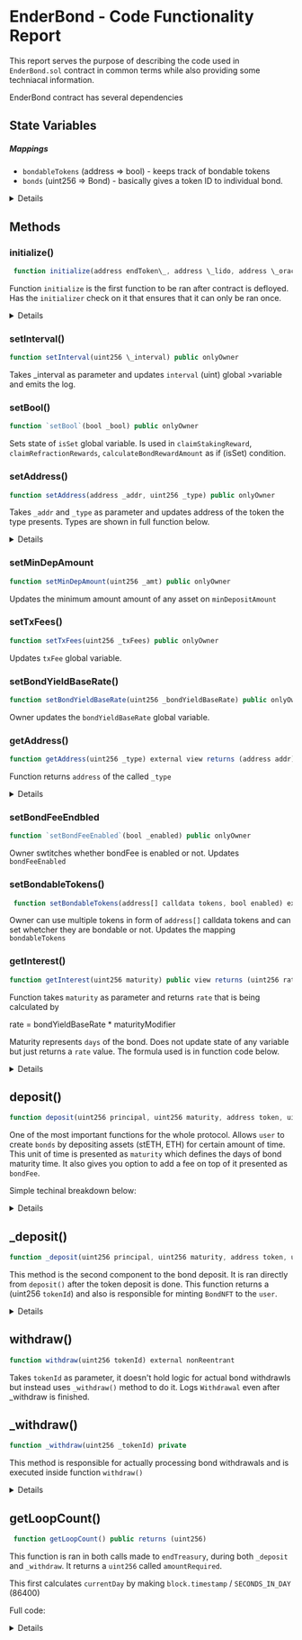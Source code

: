 # EnderBond - Code Functionality Report

This report serves the purpose of describing the code used in `EnderBond.sol` contract in common terms while also providing some techniacal information.

EnderBond contract has several dependencies

<!-- # Table of contents -->

<!-- <summary>Introduction, Resources, and Prerequisites</summary>
<ol>
<li><a href="#link-to-video-coming-soon">Link to video: *Coming soon...*</a></li>
<li><a href="#resources-for-this-course">Resources For This Course</a></li>
<li><a href="#prerequisites">Prerequisites</a></li>
<li><a href="#outcome">Outcome</a></li>
<li><a href="#functions">Functions</a>
  <ul>
    <li><a href="#initialize-function">initialize</a></li>
    <li><a href="#deposit-function">deposit</a></li>
  </ul>
</li>
</ol>

<summary><a href="#curriculum">Curriculum</a></summary> -->

## State Variables

##### Mappings

-   `bondableTokens` (address => bool) - keeps track of bondable tokens
-   `bonds` (uint256 => Bond) - basically gives a token ID to individual bond.
<details>

```javascript
struct Bond {
        bool withdrawn; // The withdrawn status of the bond
        uint256 principal; // The principal amount of the bond
        // uint256 endAmt; // The END token amount of deposit
        uint256 startTime; // Timestamp of the bond
        uint256 maturity; // The maturity date of the bond
        address token; // The token used for the bond
        uint256 bondFee; // bond fee self-set
        uint256 depositPrincipal;
        uint256 rewardPrincipal;
        uint256 refractionSIndex;
        uint256 stakingSendIndex;
        uint256 YieldIndex;
    }
```

</details>

## Methods

### initialize()

```javascript
 function initialize(address endToken\_, address \_lido, address \_oracle) public initializer
```

Function `initialize` is the first function to be ran after contract is defloyed. Has the `initializer` check on it that ensures that it can only be ran once.

<details>
Takes 3 parameters -

-   endToken\_ - Sets address of END token
-   \_lido - Takes lido address
-   \_oracle - Takes oracle address

Updates following once ran.

1. `__Ownable_init();` - Ownable contract initializer
2. `__EIP712_init("EnderBond", "1");` - Initializes
3. `rateOfChange = 100` - NEED EXPLANING
4. `lido = _lido;` - set lido address from parameters
5. `minDepositAmount = 1000000000000000;` - 0.001 eth
6. `enderOracle = IEnderOracle(_oracle);` - set oracle address from parameters
7. `bondYieldBaseRate = 100;` set bond yield base rate to 100
8. `SECONDS_IN_DAY = 600;` - 600 is 10 mins (1 per sec)
9. `interval = 10 * 60;` - 10 mins
10. `lastTimeStamp = block.timestamp;` - current timestamp
11. `lastDay = block.timestamp / SECONDS_IN_DAY;`
12. `setBondFeeEnabled(true);` - comments say this function is not used

<details>

```javascript
  function initialize(address endToken_, address _lido, address _oracle) public initializer {
        __Ownable_init();
        __EIP712_init("EnderBond", "1");
        rateOfChange = 100;
        lido = _lido;
        setAddress(endToken_, 2);
        // todo set the value according to doc
        minDepositAmount = 1000000000000000;
        txFees = 200;
        enderOracle = IEnderOracle(_oracle);
        bondYieldBaseRate = 100;
        SECONDS_IN_DAY = 600; // note for testing purpose we have set it to 10 mint
        interval = 10 * 60; // note for testing purpose we have set it to 10 mint
        lastTimeStamp = block.timestamp;
        lastDay = block.timestamp / SECONDS_IN_DAY;

        //this function is not used
        setBondFeeEnabled(true);
    }

```

</details>
</details>

### setInterval()

```javascript
function setInterval(uint256 \_interval) public onlyOwner
```

Takes \_interval as parameter and updates `interval` (uint) global >variable and emits the log.

### setBool()

```javascript
function `setBool`(bool _bool) public onlyOwner
```

Sets state of `isSet` global variable.
Is used in `claimStakingReward`, `claimRefractionRewards`, `calculateBondRewardAmount` as if (isSet) condition.

### setAddress()

```javascript
function setAddress(address _addr, uint256 _type) public onlyOwner
```

Takes `_addr` and `_type` as parameter and updates address of the token the type presents. Types are shown in full function below.

<details>

```javascript
  function setAddress(address _addr, uint256 _type) public onlyOwner {
        if (_addr == address(0)) revert ZeroAddress();

        if (_type == 1) endTreasury = IEnderTreasury(_addr);
        else if (_type == 2) endToken = _addr;
        else if (_type == 3) bondNFT = IBondNFT(_addr);
        else if (_type == 4) endSignature = _addr;
        else if (_type == 5) lido = _addr;
        else if (_type == 6) stEth = _addr;
        else if (_type == 7) keeper = _addr;
        else if (_type == 8) endStaking = IEnderStaking(_addr);

        emit AddressSet(_type, _addr);
    }

```

</details>

### setMinDepAmount

```javascript
function setMinDepAmount(uint256 _amt) public onlyOwner
```

Updates the minimum amount amount of any asset on `minDepositAmount`

### setTxFees()

```javascript
function setTxFees(uint256 _txFees) public onlyOwner
```

Updates `txFee` global variable.

### setBondYieldBaseRate()

```javascript
function setBondYieldBaseRate(uint256 _bondYieldBaseRate) public onlyOwner
```

Owner updates the `bondYieldBaseRate` global variable.

### getAddress()

```javascript
function getAddress(uint256 _type) external view returns (address addr)
```

Function returns `address` of the called `_type`

<details>

```javascript
   function getAddress(uint256 _type) external view returns (address addr) {
        if (_type == 1) addr = address(endTreasury);
        else if (_type == 2) addr = endToken;
        else if (_type == 3) addr = address(bondNFT);
        else if (_type == 4) addr = endSignature;
        else if (_type == 5) addr = lido;
    }
```

</details>

### setBondFeeEndbled

```javascript
function `setBondFeeEnabled`(bool _enabled) public onlyOwner
```

Owner swtitches whether bondFee is enabled or not. Updates `bondFeeEnabled`

### setBondableTokens()

```javascript
 function setBondableTokens(address[] calldata tokens, bool enabled) external onlyOwner
```

Owner can use multiple tokens in form of `address[]` calldata tokens and can set whetcher they are bondable or not. Updates the mapping `bondableTokens`

### getInterest()

```javascript
function getInterest(uint256 maturity) public view returns (uint256 rate)
```

Function takes `maturity` as parameter and returns `rate` that is being calculated by

rate = bondYieldBaseRate \* maturityModifier

Maturity represents `days` of the bond. Does not update state of any variable but just returns a `rate` value. The formula used is in function code below.

<details>

```javascript
     function getInterest(uint256 maturity) public view returns (uint256 rate) {
        uint256 maturityModifier;
        //Todo make it dynamic in phase 2
        unchecked {
            if (maturity >= 360) maturityModifier = 150;
            if (maturity >= 320 && maturity < 360) maturityModifier = 140;
            if (maturity >= 280 && maturity < 320) maturityModifier = 130;
            if (maturity >= 260 && maturity < 280) maturityModifier = 125;
            if (maturity >= 220 && maturity < 260) maturityModifier = 120;
            if (maturity >= 180 && maturity < 220) maturityModifier = 115;
            if (maturity >= 150 && maturity < 180) maturityModifier = 110;
            if (maturity >= 120 && maturity < 150) maturityModifier = 105;
            if (maturity >= 90 && maturity < 120) maturityModifier = 100;
            if (maturity >= 60 && maturity < 90) maturityModifier = 90;
            if (maturity >= 30 && maturity < 60) maturityModifier = 85;
            if (maturity >= 15 && maturity < 30) maturityModifier = 80;
            if (maturity >= 7 && maturity < 15) maturityModifier = 70;
            rate = bondYieldBaseRate * maturityModifier;
        }
    }
```

</details>

## deposit()

```javascript
function deposit(uint256 principal, uint256 maturity, address token, uint256 bondFee) private returns (uint256 tokenId)
```

One of the most important functions for the whole protocol. Allows `user` to create `bonds` by depositing assets (stETH, ETH) for certain amount of time. This unit of time is presented as `maturity` which defines the days of bond maturity time. It also gives you option to add a fee on top of it presented as `bondFee`.

Simple techinal breakdown below:

<details>

Takes following parameters:

-   `uint256 principal` - the principal amount of bond the user wants to deposit.
-   `uint256 maturity` - the number of days of the bond the user wants to deposit.
-   ` address token` - the address of the bond the user wants to deposit.
-   `uint256 bondFee` - the amount of bond the user wants to deposit.

and returns `tokenId`

If the following conditions are true, the transaction will be rejected (revert)

-   `principal` is lower than `minDepositAmount`
-   `maturity` is lower than 7 or is greater than 365
-   `token` is not equal to `address(0)` and the token is not bondable inside `bondableTokens` mapping.
-   `bondFee` is smaller than or equal to 0 or greater than 100.

This checks are performed first and after ensuring these the following function is ran.

```
IEndToken(endToken).distributeRefractionFees();
```

This runs the function `distributeRefractionFees` in endToken address.

<details>

```javascript
function distributeRefractionFees() external onlyRole(ENDERBOND_ROLE) {
        // if (lastEpoch + 1 days > block.timestamp) revert InvalidEarlyEpoch();
        uint256 feesToTransfer = refractionFeeTotal;
        if (feesToTransfer != 0) {
            refractionFeeTotal = 0;
            lastEpoch = block.timestamp;
            if (feesToTransfer != 0) {
                _approve(address(this), enderBond, feesToTransfer);
                IEnderBond(enderBond).epochRewardShareIndex(feesToTransfer);
                // _transfer(address(this), enderBond, feesToTransfer);
                emit RefractionFeesDistributed(enderBond, feesToTransfer);
            }
        }
    }
```

</details>

Then proceeds the actual token transfer, it is checked if the token is native or an erc20.

-   If the `token` == `address(0)` then what follows is first it makes sure if `msg.value` which is amount of native tokens (eth) is equal to the `principal` amount. Then after confirming a transfer call is made to `lido` address

```javascript
(bool suc, ) = payable(lido).call{value: msg.value}(abi.encodeWithSignature("submit()"));
```

This submit `principal` amount into Lido contract using their `submit()` method.

```javascript
function submit(address _referral) payable returns (uint256)
```

Which presumebly mints and sends stETH to `EnderBond` address from Lido address.

The submit call is made to Lido contract which takes \_referral as a parameter. Success of this .call to Lido address is awaited before proceeding. Then .transfer function is called to `stEth` address

```javascript
IERC20(stEth).transfer(address(endTreasury), IERC20(stEth).balanceOf(address(this)));
```

which transfers all the stETH balance of `EnderBond` address to `endTreasury` address and ends the flow of native token to the treasury.

-   Else other condition is if `token` is an ERC20 the `token` of `principal` amount is sent directly to `endTreasury` using

```javascript
IERC20(token).transferFrom(msg.sender, address(endTreasury), principal);
```

Thus ends the flow of deposits itself has ended yet the return of the `tokenId` from the function itself is defined by

```javascript
tokenId = _deposit(principal, maturity, token, bondFee);
```

Call to `_deposit` is made with `principal`, `maturity`, `token`, and `bondFee` as arguments which were all provided by our `depost` function itself.
Lastly

```javascript
epochBondYieldShareIndex();
// IEnderStaking(endStaking).epochStakingReward(stEth);
emit Deposit(msg.sender, tokenId, principal, maturity, token);

```

`epochBondYieldShareIndex` function is called `Deposit` event is called and the method comes to an end.

Full code:

<details>

```javascript
    function deposit(
        uint256 principal,
        uint256 maturity,
        uint256 bondFee,
        address token
    ) external payable nonReentrant returns (uint256 tokenId) {
        console.log("Deposited Amount:- ", principal);
        console.log("Maturity:- ", maturity);
        console.log("Bond Fees:- ", bondFee);
        if (principal < minDepositAmount) revert InvalidAmount();
        if (maturity < 7 || maturity > 365) revert InvalidMaturity();
        if (token != address(0) && !bondableTokens[token]) revert NotBondableToken();
        if (bondFee <= 0 || bondFee > 100) revert InvalidBondFee();
        IEndToken(endToken).distributeRefractionFees();

        // token transfer
        if (token == address(0)) {
            if (msg.value != principal) revert InvalidAmount();
            (bool suc, ) = payable(lido).call{value: msg.value}(abi.encodeWithSignature("submit()"));
            require(suc, "lido eth deposit failed");
            IERC20(stEth).transfer(address(endTreasury), IERC20(stEth).balanceOf(address(this)));
        } else {
            // send directly to the ender treasury
            IERC20(token).transferFrom(msg.sender, address(endTreasury), principal);
        }
        tokenId = _deposit(principal, maturity, token, bondFee);
        epochBondYieldShareIndex();
        // IEnderStaking(endStaking).epochStakingReward(stEth);
        emit Deposit(msg.sender, tokenId, principal, maturity, token);
    }

```

</details>

This is how intended flow of the function is according to the code.

-   Accept the basic bond details
-   Check for requirements
-   Check if `token` is whether ETH or ERC20
-   If ETH (address`(0)`)

    -   then ETH is sent to Lido
    -   inturn which mints stETH to `EnderBond` contract
    -   and transfer that stETH to `endTreasury` from `EnderBond` contract.

-   Else

    -   transfer that `token` ERC20 from `user` to `endTreasury`.

-   And finally define tokenId by calling \_deposit function.
-   epochBondYieldShareIndex() is ran and we log the `Deposit` details.

</details>

## \_deposit()

```javascript
function _deposit(uint256 principal, uint256 maturity, address token, uint256 bondFee) private returns (uint256 tokenId)
```

This method is the second component to the bond deposit. It is ran directly from `deposit()` after the token deposit is done. This function returns a (uint256 `tokenId`) and also is responsible for minting `BondNFT` to the `user`.

<details>

It starts off by making an external call to `endTreasury` on `depositTreasury`.

<br>

> EnderTreasury.sol - depositTreasury() :

<details>

```javascript
   function depositTreasury(EndRequest memory param, uint256 amountRequired) external onlyBond {
        unchecked {
            if (amountRequired > 0) {
                withdrawFromStrategy(param.stakingToken, priorityStrategy, amountRequired);
            }
            epochDeposit += param.tokenAmt;
            fundsInfo[param.stakingToken] += param.tokenAmt;
        }
    }
```

The `EndRequest memory param` gets passed in call here, which is basically a data structure of following:

```javascript
    // IEnderBase.sol code
    struct EndRequest {
        address account;
        address stakingToken; // non-zero address: stETH, zero address: ETH
        uint256 tokenAmt;
    }
```

</details>

the `depositTreasury` call is made with following parameters: `msg.sender` (EnderBond) for account, `token` as adress of the token, `principal` as as the total amount of tokens sent. These are all packed into `param` and assed on while the `amountRequired` is calculated by `getLoopCount()`.

```javascript
(EndRequest memory param, uint256 amountRequired)
```

After calling treasury external call we update the `principal` based on the fee set by the `user`.

```javascript
principal = (principal * (100 - bondFee)) / 100;
```

Next step is actually minting the BondNFT. This is done by the following code. `msg.sender` in this case will be the `user` who executed this tx all the way from `deposit`.

```javascript
tokenId = bondNFT.mint(msg.sender);
```

`.mint` will return a `uint256` which we will directly assign to `tokenId`. Which will basically be assigned as main `key` to `bonds` mapping which is again, built using assigning a `uint256` to `Bond` object.

Later some mappings and global storages are updated. `availableFundsAtMaturity` (mapping) is calculated and so is `rewardPrinciple` using `calculateRefractionData` which returns us the value for it.

```javascript
  availableFundsAtMaturity[(block.timestamp + ((maturity - 4) * SECONDS_IN_DAY)) / SECONDS_IN_DAY] += principal;
        (, uint256 rewardPrinciple) = calculateRefractionData(principal, maturity, tokenId);

        rewardSharePerUserIndex[tokenId] = rewardShareIndex;
        rewardSharePerUserIndexSend[tokenId] = rewardShareIndexSend;
        userBondYieldShareIndex[tokenId] = bondYieldShareIndex;
```

With this `rewardSharePerUserIndex`, `rewardSharePerUserIndexSend`, `userBondYieldShareIndex` mappings all assigned key of `tokenId`, are updated with current values of `rewardShareIndex`, `rewardShareIndexSend`, `bondYieldShareIndex` respectively, which are the state varibles.

Then `depositPrincipal` is calculated with the following, which makes use of `getInterest` method

```javascript
uint256 depositPrincipal = (getInterest(maturity) * ((100 + (bondFee))) * rewardPrinciple) / (365 * 100); // note we have to change 1e8 to 1e18
        depositPrincipalAtMaturity[
            (block.timestamp + ((maturity) * SECONDS_IN_DAY)) / SECONDS_IN_DAY
        ] += depositPrincipal;
```

and the following global storages are updated.

```javascript
totalDeposit += principal;
totalRewardPrincipal += depositPrincipal;
userBondPrincipalAmount[tokenId] = depositPrincipal;
totalBondPrincipalAmount += depositPrincipal;
```

Whose pepose is self explanatory by their name.

Finally `tokenId` that was generated by minting from `bondNft` contract to the user, is pushed into `bonds` mapping, which again holds info of all bonds directly connected to their tokenId.

```javascript
bonds[tokenId] = Bond(
    false,
    principal,
    block.timestamp,
    maturity,
    token,
    bondFee,
    depositPrincipal,
    rewardPrinciple,
    0, // refractionSIndex
    0, // stakingSendIndex
    0, // YieldIndex
);
```

Full code:

<details>

```javascript
function _deposit(
        uint256 principal,
        uint256 maturity,
        address token,
        uint256 bondFee
    ) private returns (uint256 tokenId) {
        endTreasury.depositTreasury(IEnderBase.EndRequest(msg.sender, token, principal), getLoopCount());
        principal = (principal * (100 - bondFee)) / 100;
        // uint256 timeNow = block.timestamp / SECONDS_IN_DAY;
        // dayToBondYieldShareUpdation[timeNow].push(block.timestamp + (maturity * SECONDS_IN_DAY));

        // mint bond nft
        tokenId = bondNFT.mint(msg.sender);
        availableFundsAtMaturity[(block.timestamp + ((maturity - 4) * SECONDS_IN_DAY)) / SECONDS_IN_DAY] += principal;

        (, uint256 rewardPrinciple) = calculateRefractionData(principal, maturity, tokenId);

        rewardSharePerUserIndex[tokenId] = rewardShareIndex;
        rewardSharePerUserIndexSend[tokenId] = rewardShareIndexSend;
        userBondYieldShareIndex[tokenId] = bondYieldShareIndex;

        uint256 depositPrincipal = (getInterest(maturity) * ((100 + (bondFee))) * rewardPrinciple) / (365 * 100); // note we have to change 1e8 to 1e18
        depositPrincipalAtMaturity[
            (block.timestamp + ((maturity) * SECONDS_IN_DAY)) / SECONDS_IN_DAY
        ] += depositPrincipal;

        totalDeposit += principal;
        totalRewardPrincipal += depositPrincipal;
        userBondPrincipalAmount[tokenId] = depositPrincipal;
        totalBondPrincipalAmount += depositPrincipal;

        // save bond info
        bonds[tokenId] = Bond(
            false,
            principal,
            block.timestamp,
            maturity,
            token,
            bondFee,
            depositPrincipal,
            rewardPrinciple,
            0,
            0,
            0
        );
    }

```

</details>

<br>
After pushing this info the function comes to an end.

This is how intended flow of the function `_deposit` is according to the code.

-   Gets triggered from inside `deposit()` and gets passed the bond details.
-   Bond info is sent into `endTreasury` using `depositTreasury`.
-   `BondNFT` is minted to `user`.
-   Updates `availableFundsAtMaturity` mapping and gets `rewardPrinciple` from `calculateRefractionData()`
-   `rewardSharePerUserIndex` , `rewardSharePerUserIndexSend` and `userBondYieldShareIndex` mappings are updated using `tokenId` as key.
-   Calculates `rewardPrinciple`.
-   Calculate `depositPrincipalAtMaturity` mapping.
-   Update the following `totalDeposit`, `totalRewardPrincipal`, `userBondPrincipalAmount`, `totalBondPrincipalAmount`.
-   Push bond details and functions ends.

</details>

## withdraw()

```javascript
function withdraw(uint256 tokenId) external nonReentrant
```

Takes `tokenId` as parameter, it doesn't hold logic for actual bond withdrawls but instead uses `_withdraw()` method to do it. Logs `Withdrawal` even after \_withdraw is finished.

## \_withdraw()

```javascript
function _withdraw(uint256 _tokenId) private
```

This method is responsible for actually processing bond withdrawals and is executed inside function `withdraw()`

<details>

Info of the bond is used from `storage` using `tokenId` key and is presented as `bond` variable.

Following checks are made -

-   if bond is not already withdrawed.
-   if caller of the tx is indeed `ownerOf` that `_tokenId` from `bondNFT` contract.
-   if bond has matured yet.

After these checks, `distributeRefractionFees()` will be called to `EndToken`.

```javascript
 // update current bond
        bond.withdrawn = true;
        endTreasury.withdraw(IEnderBase.EndRequest(msg.sender, bond.token, bond.principal), getLoopCount());
        uint256 reward = calculateBondRewardAmount(_tokenId, bond.YieldIndex);
        dayBondYieldShareIndex[bonds[_tokenId].maturity] = userBondYieldShareIndex[_tokenId];
```

Here, in code above `bond` is set as `withdrawn` status, and then `withdraw()` is call on to `endTresury`.END Rewards as `reward` is calculated using `calculateBondRewardAmount` and gets `userBondYieldShareIndex` of `_tokenId`, this statement is set by `dayBondYieldShareIndex[bonds[_tokenId].maturity]`.

Then in `EndTreasury` contract, `mintEndToUser` is called by `EnderBond` and mints END token to `msg.sender` (user in this case) for total `reward` amount of END tokens.

It is checked if `rewardShareIndex` is not equal to `rewardSharePerUserIndex` of `_tokenId`,

-   then `claimRefractionRewards()` is called using \_tokenId and its `bond`.refractionSIndex

Check again if `rewardSharePerUserIndexSend` of `_token` is not equal to `rewardShareIndexSend`.

-   `claimStakingReward` is called using \_tokenId and its `bond`.stakingSendIndex

`userBondPrincipalAmount` on \_tokenId is subtracted from `totalBondPrincipalAmount`.

<br>
Finally these global mappings and state is updated.

<details>

```javascript
userBondPrincipalAmount[_tokenId] == 0; // Bond principal amount of _tokenId
delete userBondYieldShareIndex[_tokenId]; // sets to 0

totalRewardPrincipal -= bond.depositPrincipal; //global variables are subtracted
depositAmountRequired -= bond.depositPrincipal; //global variables are subtracted
totalDeposit -= bond.principal; //global variables are subtracted
amountRequired -= bond.principal; //global variables are subtracted
```

</details>

Full code:

<details>

```javascript
    function _withdraw(uint256 _tokenId) private {
        Bond storage bond = bonds[_tokenId];
        if (bond.withdrawn) revert BondAlreadyWithdrawn();
        if (bondNFT.ownerOf(_tokenId) != msg.sender) revert NotBondUser();
        if (block.timestamp <= bond.startTime + (bond.maturity * SECONDS_IN_DAY)) revert BondNotMatured();
        // require(block.timestamp >= bond.startTime + (bond.maturity * SECONDS_IN_DAY), "Bond is not matured");
        IEndToken(endToken).distributeRefractionFees();
        // update current bond
        bond.withdrawn = true;
        endTreasury.withdraw(IEnderBase.EndRequest(msg.sender, bond.token, bond.principal), getLoopCount());
        uint256 reward = calculateBondRewardAmount(_tokenId, bond.YieldIndex);
        dayBondYieldShareIndex[bonds[_tokenId].maturity] = userBondYieldShareIndex[_tokenId];

        endTreasury.mintEndToUser(msg.sender, reward);
        if (rewardShareIndex != rewardSharePerUserIndex[_tokenId])
            claimRefractionRewards(_tokenId, bond.refractionSIndex);
        if (rewardSharePerUserIndexSend[_tokenId] != rewardShareIndexSend)
            claimStakingReward(_tokenId, bond.stakingSendIndex);
        totalBondPrincipalAmount -= userBondPrincipalAmount[_tokenId];

        userBondPrincipalAmount[_tokenId] == 0;
        delete userBondYieldShareIndex[_tokenId];

        totalRewardPrincipal -= bond.depositPrincipal;
        depositAmountRequired -= bond.depositPrincipal;
        totalDeposit -= bond.principal;
        amountRequired -= bond.principal;
    }
```

</details>
</details>

## getLoopCount()

```javascript
 function getLoopCount() public returns (uint256)
```

This function is ran in both calls made to `endTreasury`, during both `_deposit` and `_withdraw`. It returns a `uint256` called `amountRequired`.

This first calculates `currentDay` by making `block.timestamp` / `SECONDS_IN_DAY` (86400)

Full code:

<details>

```javascript
function getLoopCount() public returns (uint256) {
        // if (msg.sender != address(endTreasury)) revert NotTreasury();
        uint256 currentDay = block.timestamp / SECONDS_IN_DAY;
        if (currentDay == lastDay) return amountRequired;
        for (uint256 i = lastDay + 1; i <= currentDay; i++) {
            if (availableFundsAtMaturity[i] != 0) amountRequired += availableFundsAtMaturity[i];
            if (depositPrincipalAtMaturity[i] != 0) {
                depositAmountRequired += depositPrincipalAtMaturity[i];
            }
        }
        lastDay = currentDay;
        return amountRequired;
    }
```

</details>
